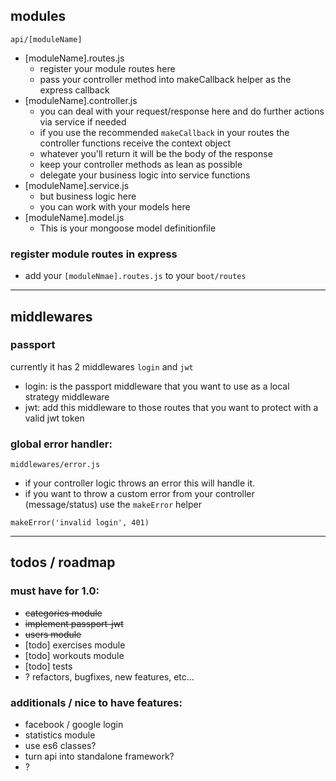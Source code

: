 ## modules

`api/[moduleName]`

- [moduleName].routes.js
  - register your module routes here
  - pass your controller method into makeCallback helper as the express callback
- [moduleName].controller.js
  - you can deal with your request/response here and do further actions via service if needed
  - if you use the recommended `makeCallback` in your routes the controller functions receive the context object
  - whatever you'll return it will be the body of the response
  - keep your controller methods as lean as possible
  - delegate your business logic into service functions
- [moduleName].service.js
  - but business logic here
  - you can work with your models here
- [moduleName].model.js
  - This is your mongoose model definitionfile

### register module routes in express

- add your `[moduleNmae].routes.js` to your `boot/routes`

---

## middlewares

### passport

currently it has 2 middlewares `login` and `jwt`

- login: is the passport middleware that you want to use as a local strategy middleware
- jwt: add this middleware to those routes that you want to protect with a valid jwt token

### global error handler:

`middlewares/error.js`

- if your controller logic throws an error this will handle it.
- if you want to throw a custom error from your controller (message/status) use the `makeError` helper

```
makeError('invalid login', 401)
```

---

## todos / roadmap

### must have for 1.0:

- ~~categories module~~
- ~~implement passport-jwt~~
- ~~users module~~
- [todo] exercises module
- [todo] workouts module
- [todo] tests
- ? refactors, bugfixes, new features, etc...

### additionals / nice to have features:

- facebook / google login
- statistics module
- use es6 classes?
- turn api into standalone framework?
- ?
